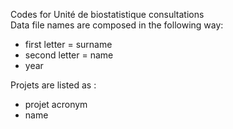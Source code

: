 Codes for Unité de biostatistique consultations  
Data file names are composed in the following way:
* first letter = surname
* second letter = name 
* year

Projets are listed as :
* projet acronym 
* name
